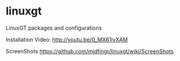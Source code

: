 # linuxgt
LinuxGT packages and configurations

Installation Video:
http://youtu.be/0_MX61iyXAM

ScreenShots
https://github.com/midfingr/linuxgt/wiki/ScreenShots
